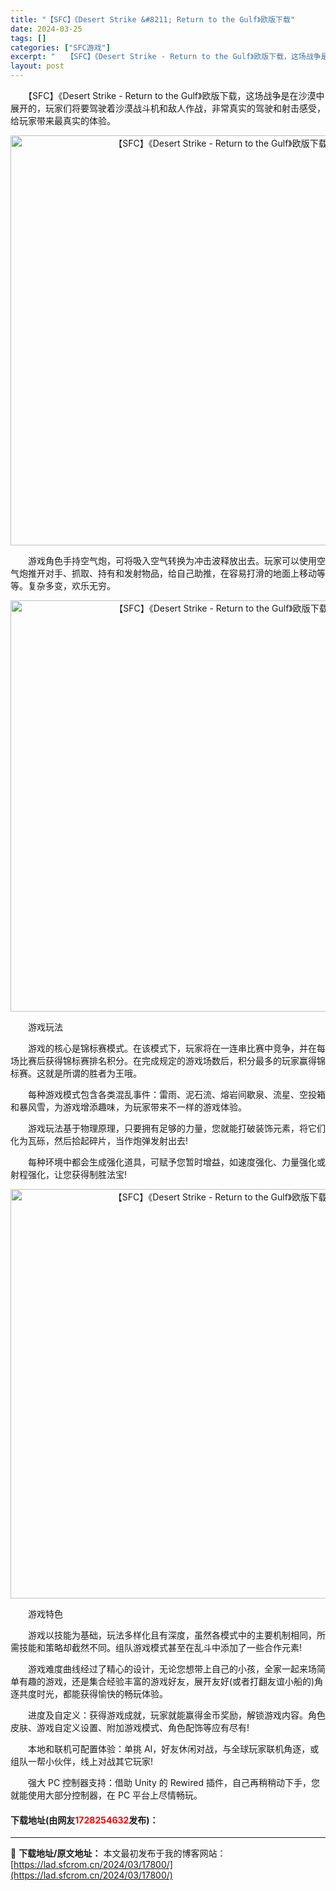 ```yaml
---
title: "【SFC】《Desert Strike &#8211; Return to the Gulf》欧版下载"
date: 2024-03-25
tags: []
categories: ["SFC游戏"]
excerpt: "　　【SFC】《Desert Strike - Return to the Gulf》欧版下载，这场战争是在沙漠中展开的，玩家们将要驾驶着沙漠战斗机和敌人作战，非常真实的驾驶和射击感受，给玩家带来最真实的体验。 　　游戏角色手持空气炮，可将吸入空气转换为冲击波释放出去。玩家可以使用空气炮推开对手、抓&hellip;"
layout: post
---
```


 <p>　　【SFC】《Desert Strike - Return to the Gulf》欧版下载，这场战争是在沙漠中展开的，玩家们将要驾驶着沙漠战斗机和敌人作战，非常真实的驾驶和射击感受，给玩家带来最真实的体验。</p> <p align="center"><img align="" border="0" src="https://lad.sfcrom.cn/wp-content/uploads/2024/03/20240324_6600b42e3ff5b.png" width="656" alt="【SFC】《Desert Strike - Return to the Gulf》欧版下载" /></p> <p>　　游戏角色手持空气炮，可将吸入空气转换为冲击波释放出去。玩家可以使用空气炮推开对手、抓取、持有和发射物品，给自己助推，在容易打滑的地面上移动等等。复杂多变，欢乐无穷。</p> <p align="center"><img align="" border="0" src="https://lad.sfcrom.cn/wp-content/uploads/2024/03/20240324_6600b42fd0821.png" width="658" alt="【SFC】《Desert Strike - Return to the Gulf》欧版下载" /></p> <p>　　游戏玩法</p> <p>　　游戏的核心是锦标赛模式。在该模式下，玩家将在一连串比赛中竞争，并在每场比赛后获得锦标赛排名积分。在完成规定的游戏场数后，积分最多的玩家赢得锦标赛。这就是所谓的胜者为王哦。</p> <p>　　每种游戏模式包含各类混乱事件：雷雨、泥石流、熔岩间歇泉、流星、空投箱和暴风雪，为游戏增添趣味，为玩家带来不一样的游戏体验。</p> <p>　　游戏玩法基于物理原理，只要拥有足够的力量，您就能打破装饰元素，将它们化为瓦砾，然后拾起碎片，当作炮弹发射出去!</p> <p>　　每种环境中都会生成强化道具，可赋予您暂时增益，如速度强化、力量强化或射程强化，让您获得制胜法宝!</p> <p align="center"><img align="" border="0" src="https://lad.sfcrom.cn/wp-content/uploads/2024/03/20240324_6600b43172a16.png" width="655" alt="【SFC】《Desert Strike - Return to the Gulf》欧版下载" /></p> <p>　　游戏特色</p> <p>　　游戏以技能为基础，玩法多样化且有深度，虽然各模式中的主要机制相同，所需技能和策略却截然不同。组队游戏模式甚至在乱斗中添加了一些合作元素!</p> <p>　　游戏难度曲线经过了精心的设计，无论您想带上自己的小孩，全家一起来场简单有趣的游戏，还是集合经验丰富的游戏好友，展开友好(或者打翻友谊小船的)角逐共度时光，都能获得愉快的畅玩体验。</p> <p>　　进度及自定义：获得游戏成就，玩家就能赢得金币奖励，解锁游戏内容。角色皮肤、游戏自定义设置、附加游戏模式、角色配饰等应有尽有!</p> <p>　　本地和联机可配置体验：单挑 AI，好友休闲对战，与全球玩家联机角逐，或组队一帮小伙伴，线上对战其它玩家!</p> <p>　　强大 PC 控制器支持：借助 Unity 的 Rewired 插件，自己再稍稍动下手，您就能使用大部分控制器，在 PC 平台上尽情畅玩。</p> <p><h4>下载地址(由网友<font color="red">1728254632</font>发布)：</h4></p> 

---
📖 **下载地址/原文地址：** 本文最初发布于我的博客网站：[https://lad.sfcrom.cn/2024/03/17800/](https://lad.sfcrom.cn/2024/03/17800/)
